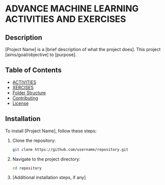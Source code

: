 # ADVANCE MACHINE LEARNING ACTIVITIES AND EXERCISES

## Description

[Project Name] is a [brief description of what the project does]. This project [aims/goal/objective] to [purpose].

## Table of Contents

- [ACTIVITIES]([#installation](https://github.com/maxyyyne/CSST-ExerAct_Ignacio/tree/main/ACTIVITIES))
- [XERCISES](https://github.com/maxyyyne/CSST-ExerAct_Ignacio/tree/main/EXERCISES)
- [Folder Structure](#folder-structure)
- [Contributing](#contributing)
- [License](#license)

## Installation

To install [Project Name], follow these steps:

1. Clone the repository:
    ```sh
    git clone https://github.com/username/repository.git
    ```
2. Navigate to the project directory:
    ```sh
    cd repository
    ```
3. [Additional installation steps, if any]


